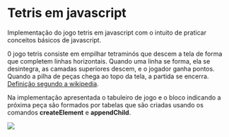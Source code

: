 # Tetris em javascript 

Implementação do jogo tetris em javascript com o intuito de praticar conceitos básicos de javascript.

0 jogo tetris consiste em empilhar tetraminós que descem a tela de forma que completem linhas horizontais. Quando uma linha se forma, ela se desintegra, as camadas superiores descem, e o jogador ganha pontos. Quando a pilha de peças chega ao topo da tela, a partida se encerra. [Definição segundo a wikipedia](https://pt.wikipedia.org/wiki/Tetris).

Na implementação apresentada o tabuleiro de jogo e o bloco indicando a próxima peça são formados por tabelas que são criadas usando os comandos 
**createElement** e **appendChild**.

<img src="https://drive.google.com/file/d/1kRN80G3EphcOgrXtaa5DQo4-vcMG4q7i/view?usp=sharing">






